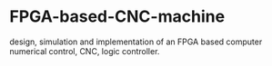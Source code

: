 # FPGA-based-CNC-machine
design, simulation and implementation of an FPGA based  computer numerical control, CNC, logic controller.
